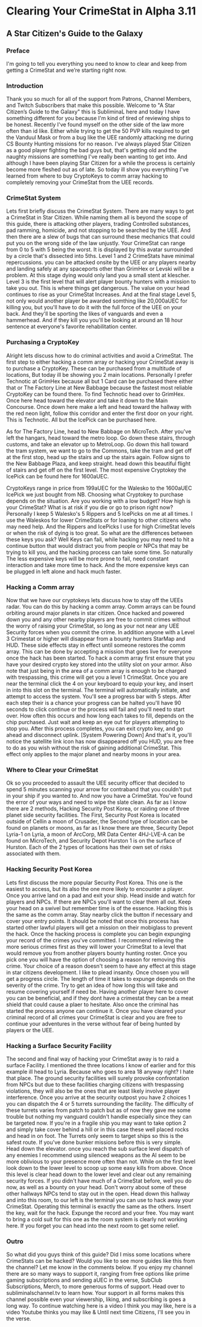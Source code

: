 # Clearing Your CrimeStat in Alpha 3.11
## A Star Citizen's Guide to the Galaxy

### Preface
I'm going to tell you everything you need to know to clear and keep from getting a CrimeStat and we’re starting right now.

### Introduction
Thank you so much for all of the support from Patrons, Channel Members, and Twitch Subscribers that make this possible. Welcome to "A Star Citizen’s Guide to the Galaxy" this is SubliminaL here and today I have something different for you because I'm kind of tired of reviewing ships to be honest. Recently I've found myself on the other side of the law more often than id like. Either while trying to get the 50 PVP kills required to get the Vanduul Mask or from a bug like the UEE randomly attacking me during CS Bounty Hunting missions for no reason. I've always played Star Citizen as a good player fighting the bad guys but, that's getting old and the naughty missions are something I've really been wanting to get into. And although I have been playing Star Citizen for a while the process is certainly become more fleshed out as of late. So today ill show you everything I've learned from where to buy CryptoKeys to comm array hacking to completely removing your CrimeStat from the UEE records.

### CrimeStat System
Lets first briefly discuss the CrimeStat System. There are many ways to get a CrimeStat in Star Citizen. While naming them all is beyond the scope of this guide, there is attacking other players, trading Controlled substances, pad ramming, homicide, and not stopping to be searched by the UEE. And then there are a slew of bugs that can surround these mechanics that could put you on the wrong side of the law unjustly. Your CrimeStat can range from 0 to 5 with 5 being the worst. It is displayed by this avatar surrounded by a circle that's dissected into 5ths. Level 1 and 2 CrimeStats have minimal repercussions. you can be attacked onsite by the UEE or any players nearby and landing safely at any spaceports other than GrimHex or Levski will be a problem. At this stage dying would only land you a small stent at klescher. Level 3 is the first level that will alert player bounty hunters with a mission to take you out. This is where things get dangerous. The value on your head continues to rise as your CrimeStat Increases. And at the final stage Level 5, not only would another player be awarded somthing like 20,000aUEC for killing you, but you'll have to do it with the full force of the UEE on your back. And they'll be sporting the likes of vanguards and even a hammerhead. And if they kill you you'll be looking at around an 18 hour sentence at everyone's favorite rehabilitation center.

### Purchasing a CryptoKey
Alright lets discuss how to do criminal activities and avoid a CrimeStat. The first step to either hacking a comm array or hacking your CrimeStat away is to purchase a CryptoKey. These can be purchased from a multitude of locations, But today ill be showing you 2 main locations. Personally I prefer Technotic at GrimHex because all but 1 Card can be purchased there either that or The Factory Line at New Babbage because the fastest most reliable CryptoKey can be found there. To find Technotic head over to GrimHex. Once here head toward the elevator and take it down to the Main Concourse. Once down here make a left and head toward the hallway with the red neon light, follow this corridor and enter the first door on your right. This is Technotic. All but the IcePick can be purchased here.

As for The Factory Line, head to New Babbage on MicroTech. After you've left the hangars, head toward the metro loop. Go down these stairs, through customs, and take an elevator up to MetroLoop.  Go down this hall toward the tram system, we want to go to the Commons, take the tram and get off at the first stop, head up the stairs and up the stairs again. Follow signs to the New Babbage Plaza, and keep straight. head down this beautiful flight of stairs and get off on the first level. The most expensive Cryptokey the IcePick can be found here for 1600aUEC.

CryptoKeys range in price from 199aUEC for the Walesko to the 1600aUEC IcePick we just bought from NB. Choosing what Cryptokey to purchase depends on the situation. Are you working with a low budget? How high is your CrimeStat? What is at risk if you die or go to prison right now? Personally I keep 5 Walesko's  5 Rippers and 5 IcePicks on me at all times. I use the Waleskos for lower CrimeStats or for loaning to other citizens who may need help. And the Rippers and IcePicks I use for high CrimeStat levels or when the risk of dying is too great. So what are the differences between these keys you ask? Well Keys can fail, while hacking you may need to hit a continue button that would distract you from people or NPCs that may be trying to kill you, and the hacking process can take some time. So naturally The less expensive keys will be more prone to fail, need constant interaction and take more time to hack. And the more expensive keys can be plugged in left alone and hack much faster.

### Hacking a Comm array
Now that we have our cryptokeys lets discuss how to stay off the UEEs radar. You can do this by hacking a comm array. Comm arrays can be found orbiting around major planets in star citizen. Once hacked and powered down you and any other nearby players are free to commit crimes without the worry of raising your CrimeStat, so long as your not near any UEE Security forces when you commit the crime. In addition anyone with a Level 3 Crimestat or higher will disappear from a bounty hunters StarMap and HUD. These side effects stay in effect until someone restores the comm array. This can be done by accepting a mission that goes live for everyone once the hack has been started. To hack a comm array first ensure that you have your desired crypto key stored into the utility slot on your armor. Also note that just being in the area of a comm array is enough to be charged with trespassing, this crime will get you a level 1 CrimeStat. Once you are near the terminal click the 4 on your keyboard to equip your key, and insert in into this slot on the terminal. The terminal will automatically initiate, and attempt to access the system. You'll see a progress bar with 5 steps. After each step their is a chance your progress can be halted you'll have 90 seconds to click continue or the process will fail and you'll need to start over. How often this occurs and how long each takes to fill, depends on the chip purchased. Just wait and keep an eye out for players attempting to stop you. After this process completes, you can exit crypto key, and go ahead and disconnect uplink. [System Powering Down] And that's it, you'll notice the satellite link icon has now disappeared off you HUD, you are free to do as you wish without the risk of gaining additional CrimeStat. This effect only applies to the major planet and nearby moons in your area.

### Where to Clear your CrimeStat
Ok so you proceeded to assault the UEE security officer that decided to spend 5 minutes scanning your arrow for contraband that you couldn't put in your ship if you wanted to. And now you have a CrimeStat. You've found the error of your ways and need to wipe the slate clean. As far as I know there are 2 methods, Hacking Security Post Korea, or raiding one of three planet side security facilities. The First, Security Post Korea is located outside of Cellin a moon of Crusader, the Second type of location can be found on planets or moons, as far as I know there are three, Security Depot Lyria-1 on Lyria, a moon of ArcCorp, MR Data Center 4HJ-LVE-A can be found on MicroTech, and Security Depot Hurston 1 is on the surface of Hurston. Each of the 2 types of locations has their own set of risks associated with them.

### Hacking Security Post Korea
Lets first discuss the more popular Security Post Korea. This one is the easiest to access, but its also the one more likely to encounter a player. Once you arrive land on a pad and exit your ship. Head inside and watch for players and NPCs. If there are NPCs you'll want to clear them all out. Keep your head on a swivel but remember time is of the essence. Hacking this is the same as the comm array. Stay nearby click the button if necessary and cover your entry points. It should be noted that once this process has started other lawful players will get a mission on their mobiglass to prevent the hack. Once the hacking process is complete you can begin expunging your record of the crimes you've committed. I recommend relieving the more serious crimes first as they will lower your CrimeStat to a level that would remove you from another players bounty hunting roster. Once you pick one you will have the option of choosing a reason for removing this crime. Your choice of a reason doesn't seem to have any effect at this stage in star citizens development. I like to plead insanity. Once chosen you will get a progress circle. The length of time it takes to expunge depends on the severity of the crime. Try to get an idea of how long this will take and resume covering yourself if need be. Having another player here to cover you can be beneficial, and if they dont have a crimestat they can be a meat shield that could cause a plaer to hesitate. Also once the criminal has started the process anyone can continue it. Once you have cleared your criminal record of all crimes your CrimeStat is clear and you are free to continue your adventures in the verse without fear of being hunted by players or the UEE.

### Hacking a Surface Security Facility
The second and final way of hacking your CrimeStat away is to raid a surface Facility. I mentioned the three locations I know of earlier and for this example ill head to Lyria. Because who goes to area 18 anyway right? I hate that place. The ground security facilities will surely provoke confrontation from NPCs but due to these facilities charging citizens with trespassing violations, they will also be the ones that are least likely involve player interference. Once you arrive at the security outpost you have 2 choices 1 you can dispatch the 4 or 5 turrets surrounding the facility. The difficulty of these turrets varies from patch to patch but as of now they gave me some trouble but nothing my vanguard couldn't handle especially since they can be targeted now. If you're in a fragile ship you may want to take option 2 and simply take cover behind a hill or in this case these well placed rocks and head in on foot. The Turrets only seem to target ships so this is the safest route. If you've done bunker missions before this is very simple. Head down the elevator. once you reach the sub surface level dispatch of any enemies I recommend using silenced weapons as the AI seem to be more oblivious to your presence more often than not. While on the first level look down to the lower level to scoop up some easy kills from above. Once this level is clear head down to the lower level and clear out any remaining security forces. If you didn't have much of a CrimeStat before, well you do now, as well as a bounty on your head. Don't worry about some of these other hallways NPCs tend to stay out in the open. Head down this hallway and into this room, to our left is the terminal you can use to hack away your CrimeStat. Operating this terminal is exactly the same as the others. Insert the key, wait for the hack. Expunge the record and your free. You may want to bring a cold suit for this one as the room system is clearly not working here. If you forget you can head into the next room to get some relief.

### Outro
So what did you guys think of this guide? Did I miss some locations where CrimeStats can be hacked? Would you like to see more guides like this from the channel? Let me know in the comments below. If you enjoy my channel there are so many ways to support it, ranging from free options like prime gaming subscriptions and sending aUEC in the verse, SubClub Subscriptions, Merch, to more generous forms of support. Head over to subliminalschannel.tv to learn how. Your support in all forms makes this channel possible even your viewership, liking, and subscribing is goes a long way. To continue watching here is a video I think you may like, here is a video Youtube thinks you may like & Until next time Citizens, I'll see you in the verse.
